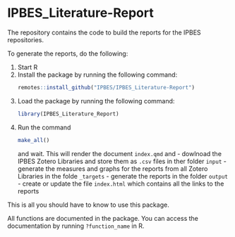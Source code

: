 # IPBES_Literature-Report

The repository contains the code to build the reports for the IPBES repositories.

To generate the reports, do the following:

1. Start R
1. Install the package by running the following command:
    ```r
    remotes::install_github("IPBES/IPBES_Literature-Report")
    ```
3. Load the package by running the following command:
    ```r
    library(IPBES_Literature_Report)
    ```
4. Run the command 
    ```r
    make_all()
    ```
    and wait. This will render the document `index.qmd` and
        - dowlnoad the IPBES Zotero Libraries and store them as `.csv` files in ther folder `input`
        - generate the measures and graphs for the reports from all Zotero Libraries in the folde `_targets`
        - generate the reports in the folder `output`
        - create or update the file `index.html` which contains all the links to the reports

This is all you should have to know to use this package.

All functions are documented in the package. You can access the documentation by running `?function_name` in R.
